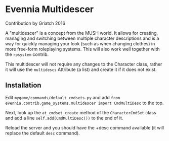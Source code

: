 # Evennia Multidescer

Contribution by Griatch 2016

A "multidescer" is a concept from the MUSH world. It allows for
creating, managing and switching between multiple character
descriptions and is a way for quickly managing your look (such as when 
changing clothes) in more free-form roleplaying systems. This will also 
work well together with the `rpsystem` contrib.

This multidescer will not 
require any changes to the Character class, rather it will use the `multidescs` 
Attribute (a list) and create it if it does not exist. 

## Installation

Edit `mygame/commands/default_cmdsets.py` and add
`from evennia.contrib.game_systems.multidescer import CmdMultiDesc` to the top.

Next, look up the `at_cmdset_create` method of the `CharacterCmdSet`
class and add a line `self.add(CmdMultiDesc())` to the end
of it.

Reload the server and you should have the +desc command available (it
will replace the default `desc` command).
